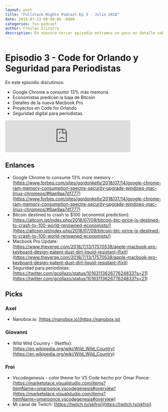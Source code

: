 ```yaml
---
layout: post
title: "Fullstack Nights Podcast Ep 3 - Julio 2018"
date: 2018-07-23 00:00:00 -0400
categories: fsn podcast
author: Froilan Irizarry
description: En nuestro tercer episodio entramos un poco en detalle sobre la nueva iteración de la Macbook Pro, el por que del aumento en el consumo de memoria de Chrome, proyectos en Code for Orlando y un proyecto especia de Giovanni enfocado en seguridad digital para periodistas. Grabado el 16 de julio de 2018
---
```


# Episodio 3 - Code for Orlando y Seguridad para Periodistas

En este episodio discutimos:

* Google Chrome a consumir 13% más memoria
* Economistas predicen la baja de Bitcoin
* Detalles de la nueva Macbook Pro
* Proyectos en Code for Orlando
* Seguridad digital para periodistas.

<div class="embed-container">
  <iframe src="https://anchor.fm/fullstack-nights-podcast/embed/episodes/Episodio-3---Code-for-Orlando-y-Seguridad-para-Periodistas-e1rms3" height="102px" width="400px" frameborder="0" scrolling="no"></iframe>
</div>

## Enlances

* Google Chrome to consume 13% more memory - [https://www.forbes.com/sites/gordonkelly/2018/07/14/google-chrome-ram-memory-consumption-spectre-security-upgrade-windows-mac-linux-chromeos/#6ae9aa7d1777](https://www.forbes.com/sites/gordonkelly/2018/07/14/google-chrome-ram-memory-consumption-spectre-security-upgrade-windows-mac-linux-chromeos/#6ae9aa7d1777)
* Bitcoin destined to crash to $100 (economist prediction): [https://altcoin.ist/index.php/2018/07/09/bitcoin-btc-price-is-destined-to-crash-to-100-world-renowned-economists/](https://altcoin.ist/index.php/2018/07/09/bitcoin-btc-price-is-destined-to-crash-to-100-world-renowned-economists/)
* Macbook Pro Update: [https://www.theverge.com/2018/7/13/17570538/apple-macbook-pro-keyboard-design-patent-dust-dirt-liquid-resistant-ifixit](https://www.theverge.com/2018/7/13/17570538/apple-macbook-pro-keyboard-design-patent-dust-dirt-liquid-resistant-ifixit)
* Seguridad para periodistas: [https://twitter.com/gcollazo/status/1016311362677624833?s=21](https://twitter.com/gcollazo/status/1016311362677624833?s=21)

## Picks

### Axel

* Nanobox.io: [https://nanobox.io](https://nanobox.io)

### Giovanni

* Wild Wild Country - (Netflix): [https://en.wikipedia.org/wiki/Wild_Wild_Country](https://en.wikipedia.org/wiki/Wild_Wild_Country)

### Froi

* Vscodegenesis - color theme for VS Code hecho por Omar Ponce: [https://marketplace.visualstudio.com/items?itemName=omarponce.vscodegenesis#overview](https://marketplace.visualstudio.com/items?itemName=omarponce.vscodegenesis#overview)
* Mi canal de Twitch: [https://twitch.tv/skfroi](https://twitch.tv/skfroi)
